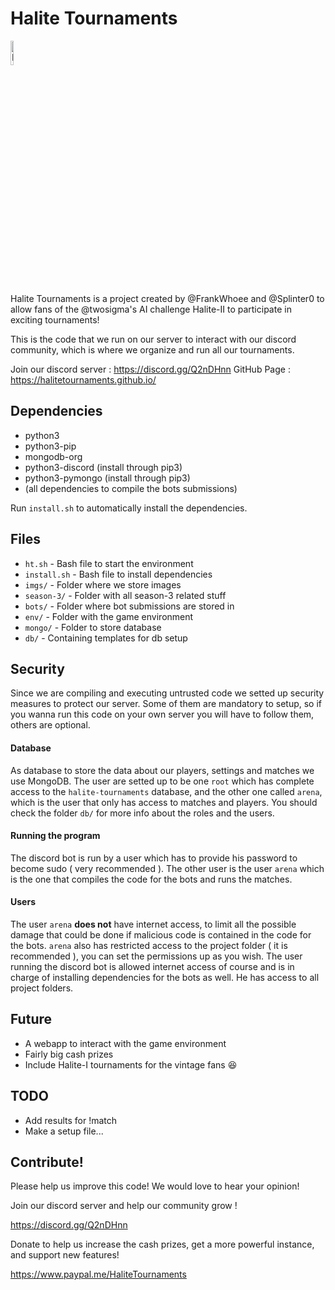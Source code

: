 # Halite Tournaments

<img src="imgs/HTLogo.svg" alt="Logo" width=10%/>

Halite Tournaments is a project created by @FrankWhoee and @Splinter0
to allow fans of the @twosigma's AI challenge Halite-II to participate
in exciting tournaments!

This is the code that we run on our server to interact with our discord
community, which is where we organize and run all our tournaments.

Join our discord server : https://discord.gg/Q2nDHnn
GitHub Page : https://halitetournaments.github.io/

## Dependencies

- python3
- python3-pip
- mongodb-org
- python3-discord (install through pip3)
- python3-pymongo (install through pip3)
- (all dependencies to compile the bots submissions)

Run `install.sh` to automatically install the dependencies.

## Files

- `ht.sh` - Bash file to start the environment
- `install.sh` - Bash file to install dependencies
- `imgs/` - Folder where we store images
- `season-3/` - Folder with all season-3 related stuff
- `bots/` - Folder where bot submissions are stored in
- `env/` - Folder with the game environment
- `mongo/` - Folder to store database
- `db/` - Containing templates for db setup

## Security

Since we are compiling and executing untrusted code we setted up
security measures to protect our server.
Some of them are mandatory to setup, so if you wanna run this
code on your own server you will have to follow them, others are
optional.

#### Database
As database to store the data about our players, settings and matches
we use MongoDB. The user are setted up to be one `root` which has
complete access to the `halite-tournaments` database, and the other
one called `arena`, which is the user that only has access to matches
and players. You should check the folder `db/` for more info about
the roles and the users.

#### Running the program
The discord bot is run by a user which has to provide his password to
become sudo ( very recommended ). The other user is the user `arena`
which is the one that compiles the code for the bots and runs the
matches.

#### Users
The user `arena` **does not** have internet access, to limit
all the possible damage that could be done if malicious code
is contained in the code for the bots. `arena` also has restricted
access to the project folder ( it is recommended ), you can set the
permissions up as you wish.
The user running the discord bot is allowed internet access of course
and is in charge of installing dependencies for the bots as well.
He has access to all project folders.

## Future

- A webapp to interact with the game environment
- Fairly big cash prizes
- Include Halite-I tournaments for the vintage fans :laughing:

## TODO

- Add results for !match
- Make a setup file...

## Contribute!

Please help us improve this code! We would love to hear your opinion!

Join our discord server and help our community grow !

https://discord.gg/Q2nDHnn

Donate to help us increase the cash prizes, get a more powerful instance, and support new features!

https://www.paypal.me/HaliteTournaments
